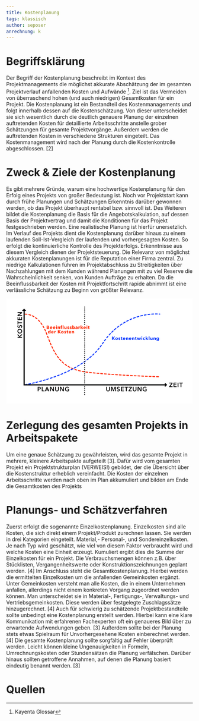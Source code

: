```yaml
---
title: Kostenplanung
tags: klassisch
author: seposer
anrechnung: k
---
```


# Begriffsklärung
Der Begriff der Kostenplanung beschreibt im Kontext des Projektmanagements die möglichst akkurate Abschätzung der im gesamten Projektverlauf anfallenden Kosten und Aufwände [^1]. Ziel ist das Vermeiden von überraschend hohen (und auch niedrigen) Gesamtkosten für ein Projekt. Die Kostenplanung ist ein Bestandteil des Kostenmanagements und folgt innerhalb dessen auf die Kostenschätzung. Von dieser unterscheidet sie sich wesentlich durch die deutlich genauere Planung der einzelnen auftretenden Kosten für detaillierte Arbeitsschritte anstelle grober Schätzungen für gesamte Projektvorgänge. Außerdem werden die auftretenden Kosten in verschiedene Strukturen eingeteilt. Das Kostenmanagement wird nach der Planung durch die Kostenkontrolle abgeschlossen. [2]

# Zweck & Ziele der Kostenplanung
Es gibt mehrere Gründe, warum eine hochwertige Kostenplanung für den Erfolg eines Projekts von großer Bedeutung ist. Noch vor Projektstart kann durch frühe Planungen und Schätzungen Erkenntnis darüber gewonnen werden, ob das Projekt überhaupt rentabel bzw. sinnvoll ist. Des Weiteren bildet die Kostenplanung die Basis für die Angebotskalkulation, auf dessen Basis der Projektvertrag und damit die Konditionen für das Projekt festgeschrieben werden. Eine realistische Planung ist hierfür unersetzlich. Im Verlauf des Projekts dient die Kostenplanung darüber hinaus zu einem laufenden Soll-Ist-Vergleich der laufenden und vorhergesagten Kosten. So erfolgt die kontinuierliche Kontrolle des Projekterfolgs. Erkenntnisse aus diesem Vergleich dienen der Projektsteuerung. Die Relevanz von möglichst akkuraten Kostenplanungen ist für die Reputation einer Firma zentral. Zu niedrige Kalkulationen führen im Projektabschluss zu Streitigkeiten über Nachzahlungen mit dem Kunden während Planungen mit zu viel Reserve die Wahrscheinlichkeit senken, von Kunden Aufträge zu erhalten. Da die Beeinflussbarkeit der Kosten mit Projektfortschritt rapide abnimmt ist eine verlässliche Schätzung zu Beginn von größter Relevanz.

![Beeinflussbarkeit der Kosten im Projektverlauf](Kostenplanung/Kostenbeeinflussbarkeit.png)

# Zerlegung des gesamten Projekts in Arbeitspakete
Um eine genaue Schätzung zu gewährleisten, wird das gesamte Projekt in mehrere, kleinere Arbeitspakte aufgeteilt [3]. Dafür wird vom gesamten Projekt ein Projektstrukturplan (VERWEIS!) gebildet, der die Übersicht über die Kostenstruktur erheblich vereinfacht. Die Kosten der einzelnen Arbeitsschritte werden nach oben im Plan akkumuliert und bilden am Ende die Gesamtkosten des Projekts

# Planungs- und Schätzverfahren
Zuerst erfolgt die sogenannte Einzelkostenplanung. Einzelkosten sind alle Kosten, die sich direkt einem Projekt/Produkt zurechnen lassen. Sie werden in drei Kategorien eingeteilt. Material,- Personal-, und Sondereinzelkosten. Je nach Typ wird geschätzt, wie viel von diesem Faktor verbraucht wird und welche Kosten eine Einheit erzeugt. Kumuliert ergibt dies die Summe der Einzelkosten für ein Projekt. Die Verbrauchsmengen können z.B. über Stücklisten, Vergangenheitswerte oder Konstruktionszeichnungen geplant werden. [4]
Im Anschluss steht die Gesamtkostenplanung. Hierbei werden die ermittelten Einzelkosten um die anfallenden Gemeinkosten ergänzt. Unter Gemeinkosten versteht man alle Kosten, die in einem Unternehmen anfallen, allerdings nicht einem konkreten Vorgang zugeordnet werden können. Man unterscheidet sie in Material-, Fertigungs-, Verwaltungs- und Vertriebsgemeinkosten. Diese werden über festgelegte Zuschlagssätze hinzugerechnet. [4]
Auch für schwierig zu schätzende Projektbestandteile sollte unbedingt eine Kostenplanung erstellt werden. Hierbei kann eine klare Kommunikation mit erfahrenen Fachexperten oft ein genaueres Bild über zu erwartende Aufwendungen geben. [3] Außerdem sollte bei der Planung stets etwas Spielraum für Unvorhergesehene Kosten einberechnet werden. [4]
Die gesamte Kostenplanung sollte sorgfältig auf Fehler überprüft werden. Leicht können kleine Ungenauigkeiten in Formeln, Umrechnungskosten oder Stundensätzen die Planung verfälschen. Darüber hinaus sollten getroffene Annahmen, auf denen die Planung basiert eindeutig benannt werden. [3]

# Quellen

[^1]: Kayenta Glossar 








